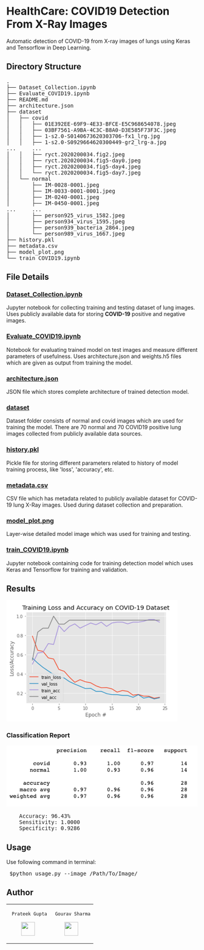 # HealthCare: COVID19 Detection From X-Ray Images
Automatic detection of COVID-19 from X-ray images of lungs using Keras and Tensorflow in Deep Learning.

## Directory Structure

<pre>
.
├── Dataset_Collection.ipynb
├── Evaluate_COVID19.ipynb
├── README.md
├── architecture.json
├── dataset
│   ├── covid
│   │   ├── 01E392EE-69F9-4E33-BFCE-E5C968654078.jpeg
│   │   ├── 03BF7561-A9BA-4C3C-B8A0-D3E585F73F3C.jpeg
│   │   ├── 1-s2.0-S0140673620303706-fx1_lrg.jpg
│   │   ├── 1-s2.0-S0929664620300449-gr2_lrg-a.jpg
...     ...
│   │   ├── ryct.2020200034.fig2.jpeg
│   │   ├── ryct.2020200034.fig5-day0.jpeg
│   │   ├── ryct.2020200034.fig5-day4.jpeg
│   │   └── ryct.2020200034.fig5-day7.jpeg
│   └── normal
│       ├── IM-0028-0001.jpeg
│       ├── IM-0033-0001-0001.jpeg
│       ├── IM-0240-0001.jpeg
│       ├── IM-0450-0001.jpeg
...     ...
│       ├── person925_virus_1582.jpeg
│       ├── person934_virus_1595.jpeg
│       ├── person939_bacteria_2864.jpeg
│       └── person989_virus_1667.jpeg
├── history.pkl
├── metadata.csv
├── model_plot.png
└── train_COVID19.ipynb
</pre>

## File Details

### [Dataset_Collection.ipynb](https://github.com/prateekguptaiiitk/HealthCare-COVID19-Detection/blob/master/Dataset_Collection.ipynb)

Jupyter notebook for collecting training and testing dataset of lung images. Uses publicly available data for storing  **COVID-19**
positive and negative images.

### [Evaluate_COVID19.ipynb](https://github.com/prateekguptaiiitk/HealthCare-COVID19-Detection/blob/master/Evaluate_COVID19.ipynb)

Notebook for evaluating trained model on test images and measure different parameters of usefulness. Uses architecture.json and weights.h5 files which are given as output from training the model.

### [architecture.json](https://github.com/prateekguptaiiitk/HealthCare-COVID19-Detection/blob/master/architecture.json)

JSON file which stores complete architecture of trained detection model.

### [dataset](https://github.com/prateekguptaiiitk/HealthCare-COVID19-Detection/tree/master/dataset)

Dataset folder consists of normal and covid images which are used for training the model. There are 70 normal and 70 COVID19 positive lung images collected from publicly available data sources.

### [history.pkl](https://github.com/prateekguptaiiitk/HealthCare-COVID19-Detection/blob/master/history.pkl)

Pickle file for storing different parameters related to history of model training process, like 'loss', 'accuracy', etc.

### [metadata.csv](https://github.com/prateekguptaiiitk/HealthCare-COVID19-Detection/blob/master/metadata.csv)

CSV file which has metadata related to publicly available dataset for COVID-19 lung X-Ray images. Used during dataset collection and preparation.

### [model_plot.png](https://github.com/prateekguptaiiitk/HealthCare-COVID19-Detection/blob/master/model_plot.png)

Layer-wise detailed model image which was used for training and testing.

### [train_COVID19.ipynb](https://github.com/prateekguptaiiitk/HealthCare-COVID19-Detection/blob/master/train_COVID19.ipynb)

Jupyter notebook containing code for training detection model which uses Keras and Tensorflow for training and validation.

## Results

<img src="https://github.com/prateekguptaiiitk/HealthCare-COVID19-Detection/blob/master/result-graph.png">

### Classification Report

<img src="https://github.com/prateekguptaiiitk/HealthCare-COVID19-Detection/blob/master/ConfusionMatrix.png">

<pre>
	Accuracy: 96.43%
	Sensitivity: 1.0000
	Specificity: 0.9286
</pre>

## Usage

Use following command in terminal:
<pre>
 $python usage.py --image /Path/To/Image/
</pre>

## Author

<table>
<tr>
<td>
     
     Prateek Gupta

<p align="center">
<a href = "https://github.com/prateekguptaiiitk"><img src = "http://www.iconninja.com/files/241/825/211/round-collaboration-social-github-code-circle-network-icon.svg" width="36" height = "36"/></a>
</p>
</td>
<td>
     
     Gourav Sharma

<p align="center">
<a href = "https://github.com/gourav2698"><img src = "http://www.iconninja.com/files/241/825/211/round-collaboration-social-github-code-circle-network-icon.svg" width="36" height = "36"/></a>
</p>
</td>
</tr> 
  </table>
